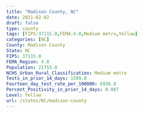 ```yaml
---
title: "Madison County, NC"
date: 2021-02-02
draft: false
type: county
tags: [FIPS:37115.0,FEMA:4.0,Medium metro,Yellow]
categories: [NC]
County: Madison County
State: NC
FIPS: 37115.0
FEMA_Region: 4.0
Population: 21755.0
NCHS_Urban_Rural_Classification: Medium metro
Tests_in_prior_14_days: 1509.0
Fourteen_day_test_rate_per_100000: 6936.0
Percent_Positivity_in_prior_14_days: 0.087
Level: Yellow
url: /states/NC/madison-county
---
```



